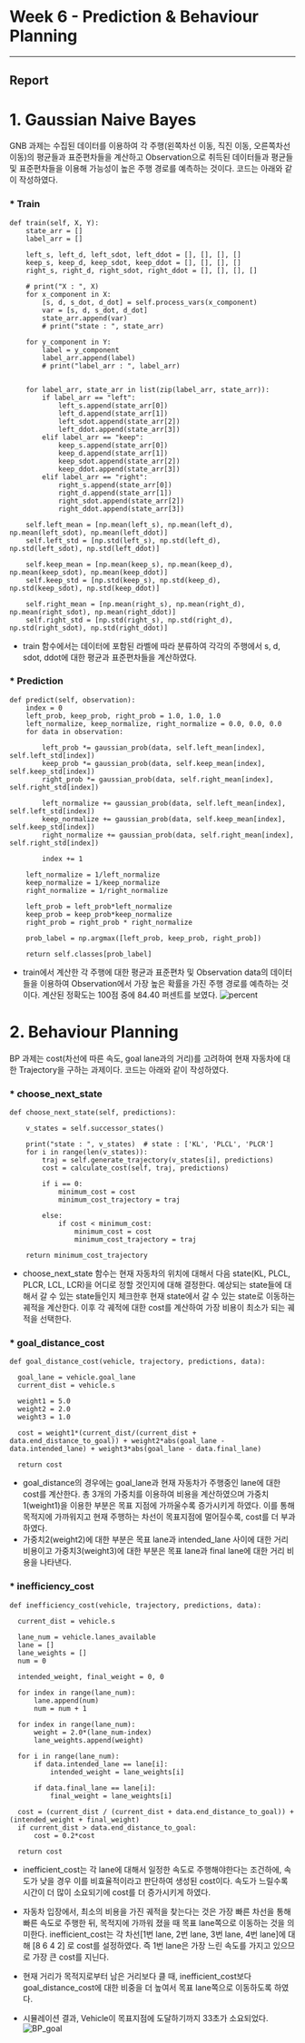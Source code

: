# Week 6 - Prediction & Behaviour Planning

---

## Report

# 1. Gaussian Naive Bayes

GNB 과제는 수집된 데이터를 이용하여 
각 주행(왼쪽차선 이동, 직진 이동, 오른쪽차선 이동)의 평균들과 표준편차들을 계산하고
Observation으로 취득된 데이터들과 평균들 및 표준편차들을 이용해 가능성이 높은 주행 경로를 예측하는 것이다.
코드는 아래와 같이 작성하였다.

### * Train 
    def train(self, X, Y):
        state_arr = []
        label_arr = []

        left_s, left_d, left_sdot, left_ddot = [], [], [], []
        keep_s, keep_d, keep_sdot, keep_ddot = [], [], [], []
        right_s, right_d, right_sdot, right_ddot = [], [], [], []

        # print("X : ", X)
        for x_component in X:
            [s, d, s_dot, d_dot] = self.process_vars(x_component)
            var = [s, d, s_dot, d_dot]
            state_arr.append(var)
            # print("state : ", state_arr)

        for y_component in Y:
            label = y_component
            label_arr.append(label)
            # print("label_arr : ", label_arr)


        for label_arr, state_arr in list(zip(label_arr, state_arr)):
            if label_arr == "left":
                left_s.append(state_arr[0])
                left_d.append(state_arr[1])
                left_sdot.append(state_arr[2])
                left_ddot.append(state_arr[3])
            elif label_arr == "keep":
                keep_s.append(state_arr[0])
                keep_d.append(state_arr[1])
                keep_sdot.append(state_arr[2])
                keep_ddot.append(state_arr[3])
            elif label_arr == "right":
                right_s.append(state_arr[0])
                right_d.append(state_arr[1])
                right_sdot.append(state_arr[2])
                right_ddot.append(state_arr[3])

        self.left_mean = [np.mean(left_s), np.mean(left_d), np.mean(left_sdot), np.mean(left_ddot)]
        self.left_std = [np.std(left_s), np.std(left_d), np.std(left_sdot), np.std(left_ddot)]

        self.keep_mean = [np.mean(keep_s), np.mean(keep_d), np.mean(keep_sdot), np.mean(keep_ddot)]
        self.keep_std = [np.std(keep_s), np.std(keep_d), np.std(keep_sdot), np.std(keep_ddot)]

        self.right_mean = [np.mean(right_s), np.mean(right_d), np.mean(right_sdot), np.mean(right_ddot)]
        self.right_std = [np.std(right_s), np.std(right_d), np.std(right_sdot), np.std(right_ddot)]

* train 함수에서는 데이터에 포함된 라벨에 따라 분류하여
  각각의 주행에서 s, d, sdot, ddot에 대한 평균과 표준편차들을 계산하였다.

### * Prediction
  

    def predict(self, observation):
        index = 0
        left_prob, keep_prob, right_prob = 1.0, 1.0, 1.0
        left_normalize, keep_normalize, right_normalize = 0.0, 0.0, 0.0
        for data in observation:

            left_prob *= gaussian_prob(data, self.left_mean[index], self.left_std[index])
            keep_prob *= gaussian_prob(data, self.keep_mean[index], self.keep_std[index])
            right_prob *= gaussian_prob(data, self.right_mean[index], self.right_std[index])

            left_normalize += gaussian_prob(data, self.left_mean[index], self.left_std[index])
            keep_normalize += gaussian_prob(data, self.keep_mean[index], self.keep_std[index])
            right_normalize += gaussian_prob(data, self.right_mean[index], self.right_std[index])

            index += 1

        left_normalize = 1/left_normalize
        keep_normalize = 1/keep_normalize
        right_normalize = 1/right_normalize

        left_prob = left_prob*left_normalize
        keep_prob = keep_prob*keep_normalize
        right_prob = right_prob * right_normalize

        prob_label = np.argmax([left_prob, keep_prob, right_prob])
  
        return self.classes[prob_label]


* train에서 계산한 각 주행에 대한 평균과 표준편차 및 Observation data의 데이터들을 이용하여
  Observation에서 가장 높은 확률을 가진 주행 경로를 예측하는 것이다.
  계산된 정확도는 100점 중에 84.40 퍼센트를 보였다.
 ![percent](https://user-images.githubusercontent.com/48784519/117338544-ac7de480-aed9-11eb-92d3-54d9a07efefd.JPG)

# 2. Behaviour Planning
BP 과제는 cost(차선에 따른 속도, goal lane과의 거리)를 고려하여 현재 자동차에 대한 
Trajectory을 구하는 과제이다. 코드는 아래와 같이 작성하였다.

### * choose_next_state

    def choose_next_state(self, predictions):

        v_states = self.successor_states()

        print("state : ", v_states)  # state : ['KL', 'PLCL', 'PLCR']
        for i in range(len(v_states)):
            traj = self.generate_trajectory(v_states[i], predictions)
            cost = calculate_cost(self, traj, predictions)

            if i == 0:
                minimum_cost = cost
                minimum_cost_trajectory = traj

            else:
                if cost < minimum_cost:
                    minimum_cost = cost
                    minimum_cost_trajectory = traj

        return minimum_cost_trajectory

* choose_next_state 함수는 현재 자동차의 위치에 대해서 다음 state(KL, PLCL, PLCR, LCL, LCR)을 
  어디로 정할 것인지에 대해 결정한다.
  예상되는 state들에 대해서 갈 수 있는 state들인지 체크한후 
  현재 state에서 갈 수 있는 state로 이동하는 궤적을 계산한다.
  이후 각 궤적에 대한 cost를 계산하여 가장 비용이 최소가 되는 궤적을 선택한다.


### * goal_distance_cost  

    def goal_distance_cost(vehicle, trajectory, predictions, data):
    
      goal_lane = vehicle.goal_lane
      current_dist = vehicle.s

      weight1 = 5.0
      weight2 = 2.0
      weight3 = 1.0

      cost = weight1*(current_dist/(current_dist + data.end_distance_to_goal)) + weight2*abs(goal_lane - data.intended_lane) + weight3*abs(goal_lane - data.final_lane)

      return cost



* goal_distance의 경우에는 goal_lane과 현재 자동차가 주행중인 lane에 대한 cost를 계산한다. 총 3개의 가중치를 이용하여
  비용을 계산하였으며 가중치1(weight1)을 이용한 부분은 목표 지점에 가까울수록 증가시키게 하였다.
  이를 통해 목적지에 가까워지고 현재 주행하는 차선이 목표지점에 멀어질수록, cost를 더 부과하였다. 
* 가중치2(weight2)에 대한 부분은 목표 lane과 intended_lane 사이에 대한 거리 비용이고
  가중치3(weight3)에 대한 부분은 목표 lane과 final lane에 대한 거리 비용을 나타낸다.

### * inefficiency_cost 

    def inefficiency_cost(vehicle, trajectory, predictions, data):
    
      current_dist = vehicle.s

      lane_num = vehicle.lanes_available
      lane = []
      lane_weights = []
      num = 0

      intended_weight, final_weight = 0, 0

      for index in range(lane_num):
          lane.append(num)
          num = num + 1

      for index in range(lane_num):
          weight = 2.0*(lane_num-index)
          lane_weights.append(weight)

      for i in range(lane_num):
          if data.intended_lane == lane[i]:
              intended_weight = lane_weights[i]

          if data.final_lane == lane[i]:
              final_weight = lane_weights[i]

      cost = (current_dist / (current_dist + data.end_distance_to_goal)) + (intended_weight + final_weight)
      if current_dist > data.end_distance_to_goal:
          cost = 0.2*cost

      return cost


* inefficient_cost는 각 lane에 대해서 일정한 속도로 주행해야한다는 조건하에, 속도가 낮을 경우 이를 비효율적이라고 판단하여 
  생성된 cost이다.
  속도가 느릴수록 시간이 더 많이 소요되기에 cost를 더 증가시키게 하였다.
* 자동차 입장에서, 최소의 비용을 가진 궤적을 찾는다는 것은 가장 빠른 차선을 통해 빠른 속도로 주행한 뒤, 목적지에 가까워 졌을 때
  목표 lane쪽으로 이동하는 것을 의미한다.
  inefficient_cost는 각 차선[1번 lane, 2번 lane, 3번 lane, 4번 lane]에 대해 [8 6 4 2] 로 cost를 설정하였다.
  즉 1번 lane은 가장 느린 속도를 가지고 있으므로 가장 큰 cost를 지닌다.
* 현재 거리가 목적지로부터 남은 거리보다 클 때, inefficient_cost보다 goal_distance_cost에 대한 비중을 더 높여서
  목표 lane쪽으로 이동하도록 하였다.
  
* 시뮬레이션 결과, Vehicle이 목표지점에 도달하기까지 33초가 소요되었다.
![BP_goal](https://user-images.githubusercontent.com/48784519/117338574-b3a4f280-aed9-11eb-9fe8-844dc3cb235c.JPG)
  

